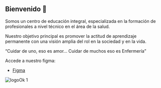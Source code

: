 ## Bienvenido 👋
Somos un centro de educación integral, especializada en la formación de profesionales a nivel técnico en el área de la salud.

Nuestro objetivo principal es promover la actitud de aprendizaje permanente con una visión amplia del rol en la sociedad y en la vida.

“Cuidar de uno, eso es amor… Cuidar de muchos eso es Enfermería”

Accede a nuestro figma:
- [Figma](https://www.figma.com/design/QUfIU22Yig2uvdPrUC14F7/CEINCE?node-id=2-7&t=u9zs9nnxnOeAWhZj-0)

![logoOk 1](https://github.com/user-attachments/assets/7ea7e408-2f10-4476-9619-2fc515e0d5c2)
